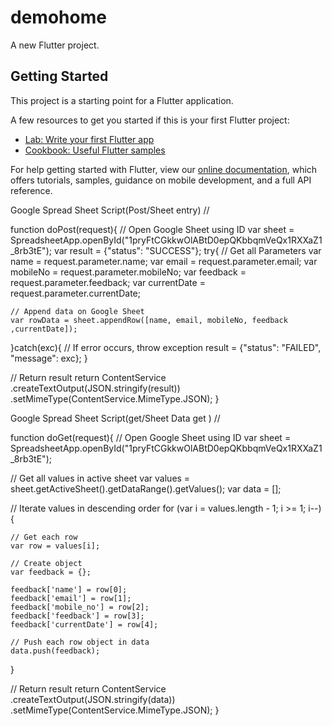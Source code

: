 # demohome

A new Flutter project.

## Getting Started

This project is a starting point for a Flutter application.

A few resources to get you started if this is your first Flutter project:

- [Lab: Write your first Flutter app](https://flutter.dev/docs/get-started/codelab)
- [Cookbook: Useful Flutter samples](https://flutter.dev/docs/cookbook)

For help getting started with Flutter, view our
[online documentation](https://flutter.dev/docs), which offers tutorials,
samples, guidance on mobile development, and a full API reference.

Google Spread Sheet Script(Post/Sheet entry)
//

function doPost(request){
// Open Google Sheet using ID
var sheet = SpreadsheetApp.openById("1pryFtCGkkwOlABtD0epQKbbqmVeQx1RXXaZ1_8rb3tE");
var result = {"status": "SUCCESS"};
try{
// Get all Parameters
var name = request.parameter.name;
var email = request.parameter.email;
var mobileNo = request.parameter.mobileNo;
var feedback = request.parameter.feedback;
var currentDate = request.parameter.currentDate;

    // Append data on Google Sheet
    var rowData = sheet.appendRow([name, email, mobileNo, feedback ,currentDate]);

}catch(exc){
// If error occurs, throw exception
result = {"status": "FAILED", "message": exc};
}

// Return result
return ContentService
.createTextOutput(JSON.stringify(result))
.setMimeType(ContentService.MimeType.JSON);
}



Google Spread Sheet Script(get/Sheet Data get )
//

function doGet(request){
// Open Google Sheet using ID
var sheet = SpreadsheetApp.openById("1pryFtCGkkwOlABtD0epQKbbqmVeQx1RXXaZ1_8rb3tE");

// Get all values in active sheet
var values = sheet.getActiveSheet().getDataRange().getValues();
var data = [];

// Iterate values in descending order
for (var i = values.length - 1; i >= 1; i--) {

    // Get each row
    var row = values[i];

    // Create object
    var feedback = {};

    feedback['name'] = row[0];
    feedback['email'] = row[1];
    feedback['mobile_no'] = row[2];
    feedback['feedback'] = row[3];
    feedback['currentDate'] = row[4];

    // Push each row object in data
    data.push(feedback);
}

// Return result
return ContentService
.createTextOutput(JSON.stringify(data))
.setMimeType(ContentService.MimeType.JSON);
}


